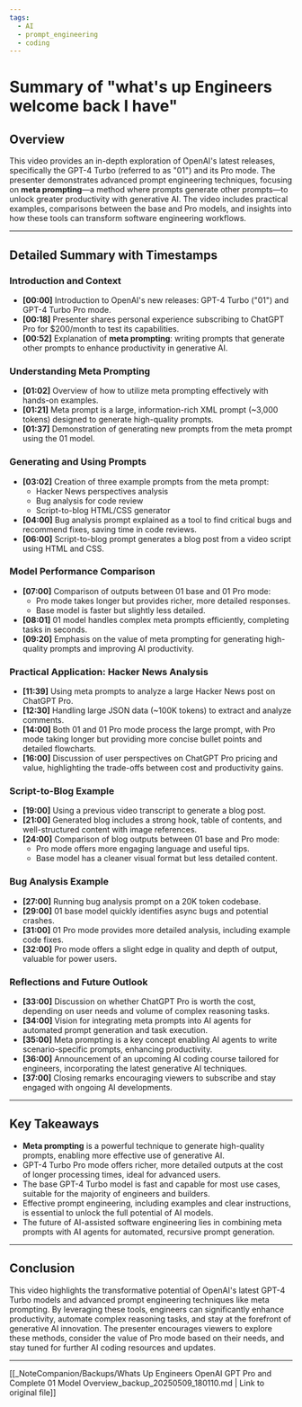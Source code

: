 ```yaml
---
tags:
  - AI
  - prompt_engineering
  - coding
---
```

# Summary of "what's up Engineers welcome back I have"

## Overview

This video provides an in-depth exploration of OpenAI's latest releases, specifically the GPT-4 Turbo (referred to as "01") and its Pro mode. The presenter demonstrates advanced prompt engineering techniques, focusing on **meta prompting**—a method where prompts generate other prompts—to unlock greater productivity with generative AI. The video includes practical examples, comparisons between the base and Pro models, and insights into how these tools can transform software engineering workflows.

---

## Detailed Summary with Timestamps

### Introduction and Context

- **[00:00]** Introduction to OpenAI's new releases: GPT-4 Turbo ("01") and GPT-4 Turbo Pro mode.
- **[00:18]** Presenter shares personal experience subscribing to ChatGPT Pro for $200/month to test its capabilities.
- **[00:52]** Explanation of **meta prompting**: writing prompts that generate other prompts to enhance productivity in generative AI.

### Understanding Meta Prompting

- **[01:02]** Overview of how to utilize meta prompting effectively with hands-on examples.
- **[01:21]** Meta prompt is a large, information-rich XML prompt (~3,000 tokens) designed to generate high-quality prompts.
- **[01:37]** Demonstration of generating new prompts from the meta prompt using the 01 model.

### Generating and Using Prompts

- **[03:02]** Creation of three example prompts from the meta prompt:
  - Hacker News perspectives analysis
  - Bug analysis for code review
  - Script-to-blog HTML/CSS generator
- **[04:00]** Bug analysis prompt explained as a tool to find critical bugs and recommend fixes, saving time in code reviews.
- **[06:00]** Script-to-blog prompt generates a blog post from a video script using HTML and CSS.

### Model Performance Comparison

- **[07:00]** Comparison of outputs between 01 base and 01 Pro mode:
  - Pro mode takes longer but provides richer, more detailed responses.
  - Base model is faster but slightly less detailed.
- **[08:01]** 01 model handles complex meta prompts efficiently, completing tasks in seconds.
- **[09:20]** Emphasis on the value of meta prompting for generating high-quality prompts and improving AI productivity.

### Practical Application: Hacker News Analysis

- **[11:39]** Using meta prompts to analyze a large Hacker News post on ChatGPT Pro.
- **[12:30]** Handling large JSON data (~100K tokens) to extract and analyze comments.
- **[14:00]** Both 01 and 01 Pro mode process the large prompt, with Pro mode taking longer but providing more concise bullet points and detailed flowcharts.
- **[16:00]** Discussion of user perspectives on ChatGPT Pro pricing and value, highlighting the trade-offs between cost and productivity gains.

### Script-to-Blog Example

- **[19:00]** Using a previous video transcript to generate a blog post.
- **[21:00]** Generated blog includes a strong hook, table of contents, and well-structured content with image references.
- **[24:00]** Comparison of blog outputs between 01 base and Pro mode:
  - Pro mode offers more engaging language and useful tips.
  - Base model has a cleaner visual format but less detailed content.

### Bug Analysis Example

- **[27:00]** Running bug analysis prompt on a 20K token codebase.
- **[29:00]** 01 base model quickly identifies async bugs and potential crashes.
- **[31:00]** 01 Pro mode provides more detailed analysis, including example code fixes.
- **[32:00]** Pro mode offers a slight edge in quality and depth of output, valuable for power users.

### Reflections and Future Outlook

- **[33:00]** Discussion on whether ChatGPT Pro is worth the cost, depending on user needs and volume of complex reasoning tasks.
- **[34:00]** Vision for integrating meta prompts into AI agents for automated prompt generation and task execution.
- **[35:00]** Meta prompting is a key concept enabling AI agents to write scenario-specific prompts, enhancing productivity.
- **[36:00]** Announcement of an upcoming AI coding course tailored for engineers, incorporating the latest generative AI techniques.
- **[37:00]** Closing remarks encouraging viewers to subscribe and stay engaged with ongoing AI developments.

---

## Key Takeaways

- **Meta prompting** is a powerful technique to generate high-quality prompts, enabling more effective use of generative AI.
- GPT-4 Turbo Pro mode offers richer, more detailed outputs at the cost of longer processing times, ideal for advanced users.
- The base GPT-4 Turbo model is fast and capable for most use cases, suitable for the majority of engineers and builders.
- Effective prompt engineering, including examples and clear instructions, is essential to unlock the full potential of AI models.
- The future of AI-assisted software engineering lies in combining meta prompts with AI agents for automated, recursive prompt generation.

---

## Conclusion

This video highlights the transformative potential of OpenAI's latest GPT-4 Turbo models and advanced prompt engineering techniques like meta prompting. By leveraging these tools, engineers can significantly enhance productivity, automate complex reasoning tasks, and stay at the forefront of generative AI innovation. The presenter encourages viewers to explore these methods, consider the value of Pro mode based on their needs, and stay tuned for further AI coding resources and updates.

---
[[_NoteCompanion/Backups/Whats Up Engineers OpenAI GPT Pro and Complete 01 Model Overview_backup_20250509_180110.md | Link to original file]]